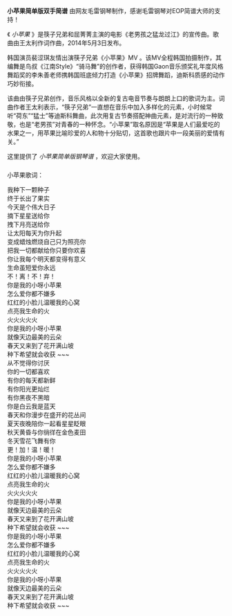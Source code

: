 

**小苹果简单版双手简谱** 由网友毛雷钢琴制作，感谢毛雷钢琴对EOP简谱大师的支持！

《 _小苹果_ 》是筷子兄弟和屈菁菁主演的电影《老男孩之猛龙过江》的宣传曲。歌曲由王太利作词作曲，2014年5月3日发布。

韩国演员裴涩琪友情出演筷子兄弟《小苹果》MV
。该MV全程韩国拍摄制作，其编舞是鸟叔《江南Style》“骑马舞”的创作者，获得韩国Gaon音乐颁奖礼年度风格舞蹈奖的李朱善老师携韩国班底倾力打造《小苹果》招牌舞蹈，迪斯科质感的动作巧妙衔接。

该曲由筷子兄弟创作，音乐风格以全新的复古电音节奏与朗朗上口的歌词为主。词曲作者王太利表示，“筷子兄弟”一直想在音乐中加入多样化的元素，小时候常听“荷东”“猛士”等迪斯科舞曲，此次用复古节奏搭配神曲元素，是对流行的一种致敬，也是“老男孩”对青春的一种怀念。“小苹果”取名原因是“苹果是人们最爱吃的水果之一，用苹果比喻珍爱的人和物十分贴切，这首歌也跟片中一段美丽的爱情有关。”

这里提供了 _小苹果简单版钢琴谱_ ，欢迎大家使用。

###  
小苹果歌词：

我种下一颗种子  
终于长出了果实  
今天是个伟大日子  
摘下星星送给你  
拽下月亮送给你  
让太阳每天为你升起  
变成蜡烛燃烧自己只为照亮你  
把我一切都献给你只要你欢喜  
你让我每个明天都变得有意义  
生命虽短爱你永远  
不！离！不！弃！  
你是我的小呀小苹果  
怎么爱你都不嫌多  
红红的小脸儿温暖我的心窝  
点亮我生命的火  
火火火火火  
你是我的小呀小苹果  
就像天边最美的云朵  
春天又来到了花开满山坡  
种下希望就会收获 ~~~  
从不觉得你讨厌  
你的一切都喜欢  
有你的每天都新鲜  
有你阳光更灿烂  
有你黑夜不黑暗  
你是白云我是蓝天  
春天和你漫步在盛开的花丛间  
夏天夜晚陪你一起看星星眨眼  
秋天黄昏与你徜徉在金色麦田  
冬天雪花飞舞有你  
更！加！温！暖！  
你是我的小呀小苹果  
怎么爱你都不嫌多  
红红的小脸儿温暖我的心窝  
点亮我生命的火  
火火火火火  
你是我的小呀小苹果  
就像天边最美的云朵  
春天又来到了花开满山坡  
种下希望就会收获 ~~~  
你是我的小呀小苹果  
怎么爱你都不嫌多  
红红的小脸儿温暖我的心窝  
点亮我生命的火  
火火火火火  
你是我的小呀小苹果  
就像天边最美的云朵  
春天又来到了花开满山坡  
种下希望就会收获 ~~~

